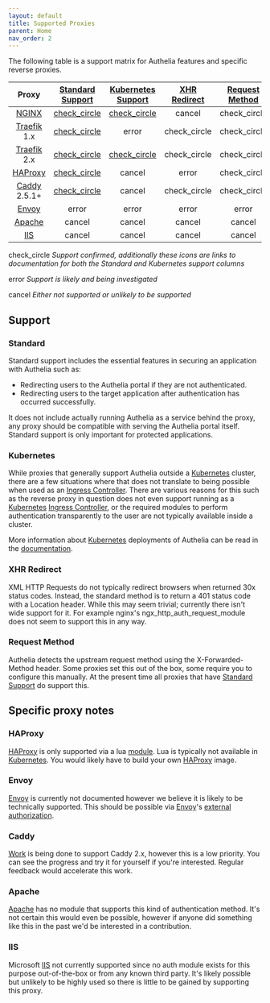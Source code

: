 ```yaml
---
layout: default
title: Supported Proxies
parent: Home
nav_order: 2
---
```


The following table is a support matrix for Authelia features and specific reverse proxies.

|     Proxy      |                                      [Standard Support](#standard)                                      |                                [Kubernetes Support](#kubernetes)                                 |             [XHR Redirect](#xhr-redirect)              |           [Request Method](#request-method)            |
|:--------------:|:-------------------------------------------------------------------------------------------------------:|:------------------------------------------------------------------------------------------------:|:------------------------------------------------------:|:------------------------------------------------------:|
|    [NGINX]     |   [<span class="material-icons green">check_circle</span>](../deployment/supported-proxies/nginx.md)    | [<span class="material-icons green">check_circle</span>](../deployment/deployment-kubernetes.md) |     <span class="material-icons red">cancel</span>     | <span class="material-icons green">check_circle</span> |
| [Traefik] 1.x  | [<span class="material-icons green">check_circle</span>](../deployment/supported-proxies/traefik1.x.md) |                         <span class="material-icons orange">error</span>                         | <span class="material-icons green">check_circle</span> | <span class="material-icons green">check_circle</span> |
| [Traefik] 2.x  | [<span class="material-icons green">check_circle</span>](../deployment/supported-proxies/traefik2.x.md) | [<span class="material-icons green">check_circle</span>](../deployment/deployment-kubernetes.md) | <span class="material-icons green">check_circle</span> | <span class="material-icons green">check_circle</span> |
|   [HAProxy]    |  [<span class="material-icons green">check_circle</span>](../deployment/supported-proxies/haproxy.md)   |                          <span class="material-icons red">cancel</span>                          |    <span class="material-icons orange">error</span>    | <span class="material-icons green">check_circle</span> |
| [Caddy] 2.5.1+ |   [<span class="material-icons green">check_circle</span>](../deployment/supported-proxies/caddy.md)    |                          <span class="material-icons red">cancel</span>                          | <span class="material-icons green">check_circle</span> | <span class="material-icons green">check_circle</span> |
|    [Envoy]     |                            <span class="material-icons orange">error</span>                             |                         <span class="material-icons orange">error</span>                         |    <span class="material-icons orange">error</span>    |    <span class="material-icons orange">error</span>    |
|    [Apache]    |                             <span class="material-icons red">cancel</span>                              |                          <span class="material-icons red">cancel</span>                          |     <span class="material-icons red">cancel</span>     |     <span class="material-icons red">cancel</span>     |
|     [IIS]      |                             <span class="material-icons red">cancel</span>                              |                          <span class="material-icons red">cancel</span>                          |     <span class="material-icons red">cancel</span>     |     <span class="material-icons red">cancel</span>     |

<span class="material-icons green">check_circle</span> *Support confirmed, additionally these icons are links to documentation for both the Standard and Kubernetes support columns*

<span class="material-icons orange">error</span> *Support is likely and being investigated*

<span class="material-icons red">cancel</span> *Either not supported or unlikely to be supported*

## Support

### Standard

Standard support includes the essential features in securing an application with Authelia such as:

- Redirecting users to the Authelia portal if they are not authenticated.
- Redirecting users to the target application after authentication has occurred successfully.

It does not include actually running Authelia as a service behind the proxy, any proxy should be compatible with serving
the Authelia portal itself. Standard support is only important for protected applications.

### Kubernetes

While proxies that generally support Authelia outside a [Kubernetes] cluster, there are a few situations where that does
not translate to being possible when used as an [Ingress Controller]. There are various reasons for this such as the
reverse proxy in question does not even support running as a [Kubernetes] [Ingress Controller], or the required modules
to perform authentication transparently to the user are not typically available inside a cluster.

More information about [Kubernetes] deployments of Authelia can be read in the 
[documentation](../deployment/deployment-kubernetes.md).

### XHR Redirect

XML HTTP Requests do not typically redirect browsers when returned 30x status codes. Instead, the standard method is to
return a 401 status code with a Location header. While this may seem trivial; currently there isn't wide support for it.
For example nginx's ngx_http_auth_request_module does not seem to support this in any way.

### Request Method

Authelia detects the upstream request method using the X-Forwarded-Method header. Some proxies set this out of the box,
some require you to configure this manually. At the present time all proxies that have 
[Standard Support](#standard-support) do support this.

## Specific proxy notes

### HAProxy

[HAProxy] is only supported via a lua [module](https://github.com/haproxytech/haproxy-lua-http). Lua is typically not 
available in [Kubernetes]. You would likely have to build your own [HAProxy] image.

### Envoy

[Envoy] is currently not documented however we believe it is likely to be technically supported. This should be possible
via [Envoy]'s [external authorization](https://www.envoyproxy.io/docs/envoy/latest/api-v3/extensions/filters/http/ext_authz/v3/ext_authz.proto.html#extensions-filters-http-ext-authz-v3-extauthz).

### Caddy

[Work](https://github.com/authelia/caddy-forwardauth) is being done to support Caddy 2.x, however this is a low 
priority. You can see the progress and try it for yourself if you're interested. Regular feedback would accelerate this
work.

### Apache

[Apache] has no module that supports this kind of authentication method. It's not certain this would even be possible,
however if anyone did something like this in the past we'd be interested in a contribution.

### IIS

Microsoft [IIS] not currently supported since no auth module exists for this purpose out-of-the-box or from any known
third party. It's likely possible but unlikely to be highly used so there is little to be gained by supporting this proxy.

[NGINX]: https://www.nginx.com/
[Traefik]: https://traefik.io/
[HAProxy]: https://www.haproxy.com/
[Envoy]: https://www.envoyproxy.io/
[Caddy]: https://caddyserver.com/
[Apache]: https://httpd.apache.org/
[IIS]: https://www.iis.net/
[Kubernetes]: https://kubernetes.io/
[Ingress Controller]: https://kubernetes.io/docs/concepts/services-networking/ingress-controllers/
